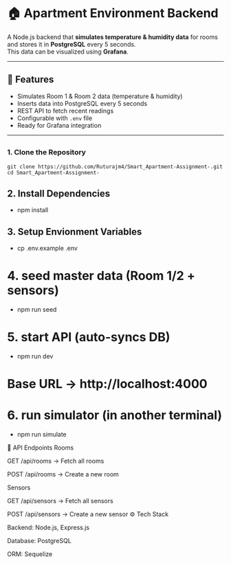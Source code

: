 # 🏠 Apartment Environment Backend

A Node.js backend that **simulates temperature & humidity data** for rooms and stores it in **PostgreSQL** every 5 seconds.  
This data can be visualized using **Grafana**.

---

## 🚀 Features
- Simulates Room 1 & Room 2 data (temperature & humidity)
- Inserts data into PostgreSQL every 5 seconds
- REST API to fetch recent readings
- Configurable with `.env` file
- Ready for Grafana integration

---

##

### 1. Clone the Repository
```
git clone https://github.com/Ruturajm4/Smart_Apartment-Assignment-.git
cd Smart_Apartment-Assignment-

```
## 2. Install Dependencies

- npm install

## 3. Setup Envionment Variables

- cp .env.example .env
  
# 4. seed master data (Room 1/2 + sensors)
- npm run seed

# 5. start API (auto-syncs DB)
- npm run dev
# Base URL → http://localhost:4000

# 6. run simulator (in another terminal)
- npm run simulate
  
📡 API Endpoints
Rooms

GET /api/rooms → Fetch all rooms

POST /api/rooms → Create a new room

Sensors

GET /api/sensors → Fetch all sensors

POST /api/sensors → Create a new sensor
⚙️ Tech Stack

Backend: Node.js, Express.js

Database: PostgreSQL

ORM: Sequelize




